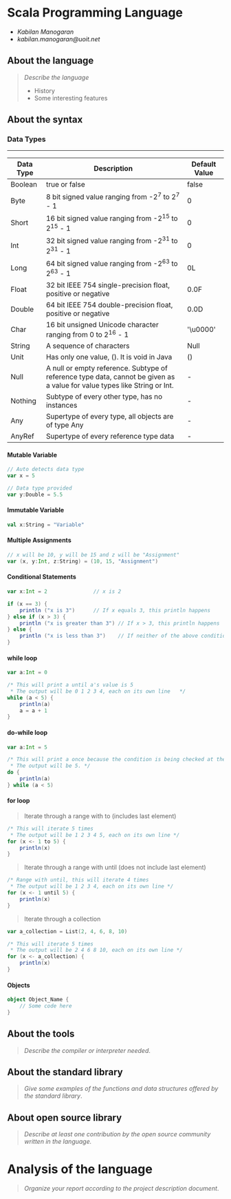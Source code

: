 # Scala Programming Language

- _Kabilan Manogaran_
- _kabilan.manogaran@uoit.net_

## About the language

> _Describe the language_
>
> - History
> - Some interesting features

## About the syntax

### Data Types 
----
Data Type | Description | Default Value
---	| --- | --- | 
Boolean | true or false | false
Byte | 8 bit signed value ranging from -2<sup>7</sup> to 2<sup>7</sup> - 1 | 0
Short | 16 bit signed value ranging from -2<sup>15</sup> to 2<sup>15</sup> - 1 | 0
Int | 32 bit signed value ranging from -2<sup>31</sup> to 2<sup>31</sup> - 1 | 0
Long | 64 bit signed value ranging from -2<sup>63</sup> to 2<sup>63</sup> - 1 | 0L
Float | 32 bit IEEE 754 single-precision float, positive or negative | 0.0F
Double | 64 bit IEEE 754 double-precision float, positive or negative | 0.0D
Char | 16 bit unsigned Unicode character ranging from 0 to 2<sup>16</sup> - 1 | '\u0000'
String | A sequence of characters | Null
Unit | Has only one value, (). It is void in Java | ()
Null | A null or empty reference. Subtype of reference type data, cannot be given as a value for value types like String or Int. | -
Nothing | Subtype of every other type, has no instances | -
Any | Supertype of every type, all objects are of type Any | -
AnyRef | Supertype of every reference type data | -

#### Mutable Variable
```scala
// Auto detects data type
var x = 5

// Data type provided
var y:Double = 5.5
```

#### Immutable Variable
```scala
val x:String = "Variable"	
```

#### Multiple Assignments
```scala
// x will be 10, y will be 15 and z will be "Assignment"
var (x, y:Int, z:String) = (10, 15, "Assignment")
```

#### Conditional Statements
```scala
var x:Int = 2				// x is 2

if (x == 3) {
	println ("x is 3")		// If x equals 3, this println happens
} else if (x > 3) {
	println ("x is greater than 3")	// If x > 3, this println happens
} else {
	println ("x is less than 3")	// If neither of the above conditions are true, then this println happens
}
```

#### while loop
```scala
var a:Int = 0

/* This will print a until a's value is 5
 * The output will be 0 1 2 3 4, each on its own line	*/
while (a < 5) {
	println(a)
	a = a + 1
}
```

#### do-while loop
```scala
var a:Int = 5

/* This will print a once because the condition is being checked at the end
 * The output will be 5. */
do {
	println(a)
} while (a < 5)
```

#### for loop
> Iterate through a range with to (includes last element)
```scala
/* This will iterate 5 times
 * The output will be 1 2 3 4 5, each on its own line */	
for (x <- 1 to 5) {
	println(x)
}
```

> Iterate through a range with until (does not include last element)
```scala
/* Range with until, this will iterate 4 times
 * The output will be 1 2 3 4, each on its own line */	
for (x <- 1 until 5) {
	println(x)
}
```

> Iterate through a collection
```scala
var a_collection = List(2, 4, 6, 8, 10)

/* This will iterate 5 times
 * The output will be 2 4 6 8 10, each on its own line */
for (x <- a_collection) {
	println(x)
}
```

#### Objects
```scala
object Object_Name {
	// Some code here
}
```


## About the tools

> _Describe the compiler or interpreter needed_.

## About the standard library

> _Give some examples of the functions and data structures
> offered by the standard library_.

## About open source library

> _Describe at least one contribution by the open source
community written in the language._

# Analysis of the language

> _Organize your report according to the project description
document_.


